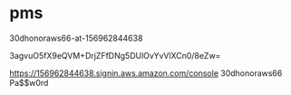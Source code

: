 # pms


30dhonoraws66-at-156962844638

3agvuO5fX9eQVM+DrjZFfDNg5DUlOvYvVlXCn0/8eZw=

https://156962844638.signin.aws.amazon.com/console
30dhonoraws66
Pa$$w0rd

